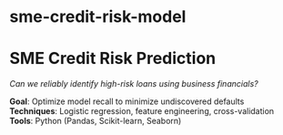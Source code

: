 # sme-credit-risk-model
# SME Credit Risk Prediction  
*Can we reliably identify high-risk loans using business financials?*  

**Goal**: Optimize model recall to minimize undiscovered defaults  
**Techniques**: Logistic regression, feature engineering, cross-validation  
**Tools**: Python (Pandas, Scikit-learn, Seaborn)  
